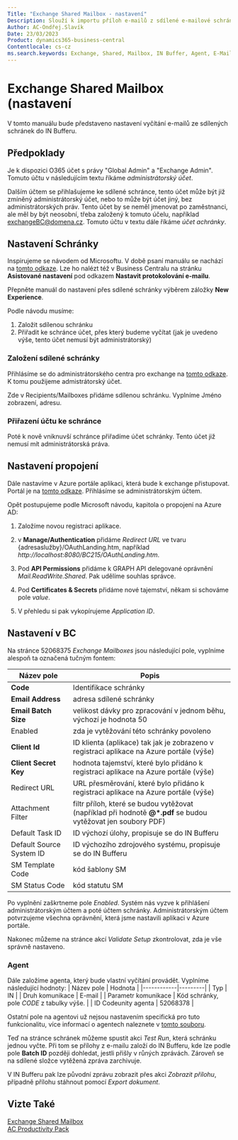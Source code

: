 ```yaml
---
Title: "Exchange Shared Mailbox - nastavení"
Description: Slouží k importu příloh e-mailů z sdílené e-mailové schránky do Business Centralu, kde mohou být přílohy dále zpracovány.
Author: AC-Ondřej.Slavík
Date: 23/03/2023
Product: dynamics365-business-central
Contentlocale: cs-cz
ms.search.keywords: Exchange, Shared, Mailbox, IN Buffer, Agent, E-Mail, Azure
---
```

# Exchange Shared Mailbox (nastavení
V tomto manuálu bude představeno nastavení vyčítání e-mailů ze sdílených schránek do IN Bufferu.

## Předpoklady

Je k dispozici O365 účet s právy "Global Admin" a "Exchange Admin". Tomuto účtu v následujícím textu říkáme *administrátorský účet*.

Dalším účtem se přihlašujeme ke sdílené schránce, tento účet může být již zmíněný administrátorský účet, nebo to může být účet jiný, bez administrátorských práv. Tento účet by se neměl jmenovat po zaměstnanci, ale měl by být neosobní, třeba založený k tomuto účelu, například exchangeBC@domena.cz. Tomuto účtu v textu dále říkáme *účet achránky*.

## Nastavení Schránky
Inspirujeme se návodem od Microsoftu. V době psaní manuálu se nachází na [tomto odkaze](https://learn.microsoft.com/en-us/dynamics365/business-central/marketing-set-up-email-logging?tabs=new-experience). Lze ho nalézt též v Business Centralu na stránku **Asistované nastavení** pod odkazem **Nastavit protokolování e-mailu**.

Přepněte manuál do nastavení přes sdílené schránky výběrem záložky **New Experience**.

Podle návodu musíme:
    
1. Založit sdílenou schránku
2. Přiřadit ke schránce účet, přes který budeme vyčítat (jak je uvedeno výše, tento účet nemusí být administrátorský)

### Založení sdílené schránky
Přihlásíme se do administrátorského centra pro exchange na [tomto odkaze](https://admin.exchange.microsoft.com/#). K tomu použijeme admistrátorský účet.

Zde v Recipients/Mailboxes přidáme sdílenou schránku. Vyplníme Jméno zobrazení, adresu.

### Přiřazení účtu ke schránce
Poté k nově vniknuvší schránce přiřadíme účet schránky. Tento účet již nemusí mít administrátorská práva.

## Nastavení propojení
Dále nastavíme v Azure portále aplikaci, která bude k exchange přistupovat. Portál je na [tomto odkaze](https://portal.azure.com/). Přihlásíme se administrátorským účtem.

Opět postupujeme podle Microsoft návodu, kapitola o propojení na Azure AD:

1. Založíme novou registraci aplikace.

2. v **Manage/Authentication** přidáme *Redirect URL* ve tvaru {adresaslužby}/OAuthLanding.htm, například *http://localhost:8080/BC215/OAuthLanding.htm*.

3. Pod **API Permissions** přidáme k GRAPH API delegované oprávnění *Mail.ReadWrite.Shared*. Pak udělíme souhlas správce.

4. Pod **Certificates & Secrets** přidáme nové tajemství, někam si schováme pole *value*.

5. V přehledu si pak vykopírujeme *Application ID*.

## Nastavení v BC
Na stránce 52068375 *Exchange Mailboxes* jsou následující pole, vyplníme alespoň ta označená tučným fontem:

| Název pole | Popis |
|------------|-------|
| **Code** | Identifikace schránky |
| **Email Address** | adresa sdílené schránky |
| **Email Batch Size** | velikost dávky pro zpracování v jednom běhu, výchozí je hodnota 50 |
| Enabled | zda je vytěžování této schránky povoleno |
| **Client Id** | ID klienta (aplikace) tak jak je zobrazeno v registraci aplikace na Azure portále (výše) |
| **Client Secret Key** | hodnota tajemství, které bylo přidáno k registraci aplikace na Azure portále (výše)|
| Redirect URL | URL přesměrování, které bylo přidáno k registraci aplikace na Azure portále (výše)|
| Attachment Filter | filtr příloh, které se budou vytěžovat (například při hodnotě **@*.pdf** se budou vytěžovat jen soubory PDF)|
| Default Task ID | ID výchozí úlohy, propisuje se do IN Bufferu |
| Default Source System ID | ID výchozího zdrojového systému, propisuje se do IN Bufferu |
| SM Template Code | kód šablony SM |
| SM Status Code | kód statutu SM |

Po vyplnění zaškrtneme pole *Enabled*. Systém nás vyzve k přihlášení administrátorským účtem a poté účtem schránky. Administrátorským účtem potvrzujeme všechna oprávnění, která jsme nastavili aplikaci v Azure portále.

Nakonec můžeme na stránce akcí *Validate Setup* zkontrolovat, zda je vše správně nastaveno.

### Agent
Dále založíme agenta, který bude vlastní vyčítání provádět. Vyplníme následující hodnoty:
| Název pole | Hodnota |
|------------|---------|
| Typ | IN |
| Druh komunikace | E-mail |
| Parametr komunikace | Kód schránky, pole *CODE* z tabulky výše. |
| ID Codeunity agenta | 52068378 |

Ostatní pole na agentovi už nejsou nastavením specifická pro tuto funkcionalitu, více informací o agentech naleznete v [tomto souboru](ac-spooler-setup.md).

Teď na stránce schránek můžeme spustit akci *Test Run*, která schránku jednou vyčte. Při tom se přílohy z e-mailu založí do IN Bufferu, kde lze podle pole **Batch ID** později dohledat, jestli přišly v růných zprávách. Zároveň se na sdílené složce vytěžená zpráva zarchivuje.

V IN Bufferu pak lze původní zprávu zobrazit přes akci *Zobrazit přílohu*, případně přílohu stáhnout pomocí *Export dokument*.

## Vizte Také
[Exchange Shared Mailbox](ac-exchange-shared-mailboxes.md)  
[AC Productivity Pack](ac-pp-productivity-pack.md)